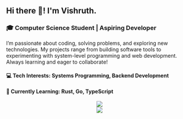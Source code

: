 
## Hi there 👋! I'm Vishruth.

<!-- I'm a passionate computer science student,  -->
### 🎓 Computer Science Student | Aspiring Developer

I’m passionate about coding, solving problems, and exploring new technologies.
My projects range from building software tools to experimenting with 
system-level programming and web development. Always learning and eager to collaborate!

#### 💻 Tech Interests: Systems Programming, Backend Development
#### 🌱 Currently Learning: Rust, Go, TypeScript


<p align="center">
<picture>
  <source
    srcset="https://github-readme-stats.vercel.app/api?username=vishruth-thimmaiah&show_icons=true&theme=github_dark_dimmed&hide_border=true&show=prs_merged"
    media="(prefers-color-scheme: dark)"
  />
  <img src="https://github-readme-stats.vercel.app/api?username=vishruth-thimmaiah&show_icons=true&theme=rose&show=prs_merged" />
</picture>
<br />
<picture>
  <source
    srcset="https://github-readme-stats.vercel.app/api/top-langs/?username=vishruth-thimmaiah&size_weight=0.5&count_weight=0.5&layout=compact&hide=html%2ccss%2cscss%2cshell%2cdockerfile&theme=github_dark_dimmed&hide_border=true"
    media="(prefers-color-scheme: dark)"
    align="center"
  />
  <img src="https://github-readme-stats.vercel.app/api/top-langs/?username=vishruth-thimmaiah&size_weight=0.5&count_weight=0.5&layout=compact&hide=html%2ccss%2cscss%2cshell%2cdockerfile&theme=rose" />
</picture>
</p>

